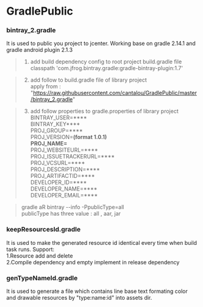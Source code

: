 # GradlePublic

### bintray_2.gradle
It is used to public you project to jcenter. Working base on gradle 2.14.1 and gradle android plugin 2.1.3  
> 1. add build dependency config to root project build.gradle file
  classpath 'com.jfrog.bintray.gradle:gradle-bintray-plugin:1.7'
  
> 2. add follow to build.gradle file of library project  
  apply from : "https://raw.githubusercontent.com/cantalou/GradlePublic/master/bintray_2.gradle"  
  
> 3. add follow properties to gradle.properties of library project
  BINTRAY_USER=****  
  BINTRAY_KEY****  
  PROJ_GROUP=****  
  PROJ_VERSION=****(format 1.0.1)  
  PROJ_NAME=****  
  PROJ_WEBSITEURL=****  
  PROJ_ISSUETRACKERURL=****  
  PROJ_VCSURL=****  
  PROJ_DESCRIPTION=****  
  PROJ_ARTIFACTID=****  
  DEVELOPER_ID=****  
  DEVELOPER_NAME=****  
  DEVELOPER_EMAIL=****  
  
> gradle aR bintray --info -PpublicType=all   
> publicType has three value : all , aar, jar

### keepResourcesId.gradle
It is used to make the generated resource id identical every time when build task runs.
Support:   
1.Resource add and delete  
2.Compile dependency and empty implement in release dependency  

### genTypeNameId.gradle
It is used to generate a file which contains line base text formating color and drawable resources by "type:name:id" into assets dir.
